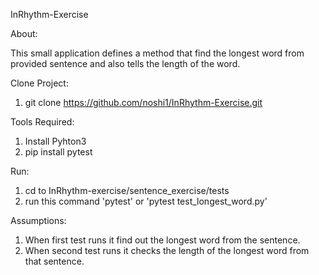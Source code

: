 InRhythm-Exercise

About:

This small application defines a method that find the longest word from provided sentence and also tells the length of the word.

Clone Project:
1. git clone https://github.com/noshi1/InRhythm-Exercise.git

Tools Required:

1. Install Pyhton3
2. pip install pytest

Run:
1. cd to InRhythm-exercise/sentence_exercise/tests
2. run this command 'pytest' or 'pytest test_longest_word.py'

Assumptions:
1. When first test runs it find out the longest word from the sentence.
2. When second test runs it checks the length of the longest word from that sentence.



